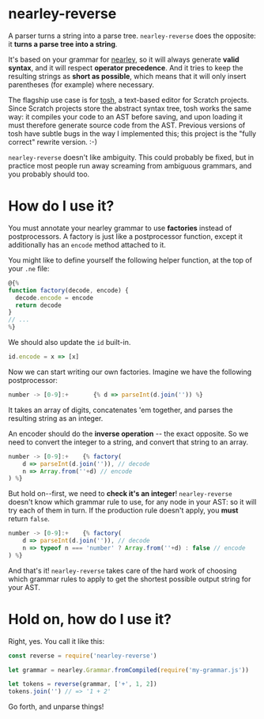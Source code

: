nearley-reverse
===============

A parser turns a string into a parse tree. `nearley-reverse` does the opposite: it **turns a parse tree into a string**.

It's based on your grammar for [nearley](https://nearley.js.org), so it will always generate **valid syntax**, and it will respect **operator precedence**. And it tries to keep the resulting strings as **short as possible**, which means that it will only insert parentheses (for example) where necessary.

The flagship use case is for [tosh](https://tosh.tjvr.org/), a text-based editor for Scratch projects. Since Scratch projects store the abstract syntax tree, tosh works the same way: it compiles your code to an AST before saving, and upon loading it must therefore generate source code from the AST. Previous versions of tosh have subtle bugs in the way I implemented this; this project is the "fully correct" rewrite version. :-)

`nearley-reverse` doesn't like ambiguity. This could probably be fixed, but in practice most people run away screaming from ambiguous grammars, and you probably should too.


How do I use it?
================

You must annotate your nearley grammar to use **factories** instead of postprocessors. A factory is just like a postprocessor function, except it additionally has an `encode` method attached to it.

You might like to define yourself the following helper function, at the top of your `.ne` file:

```js
@{%
function factory(decode, encode) {
  decode.encode = encode
  return decode
}
// ...
%}
```

We should also update the `id` built-in.

```js
id.encode = x => [x]
```

Now we can start writing our own factories. Imagine we have the following postprocessor:

```js
number -> [0-9]:+       {% d => parseInt(d.join('')) %}
```

It takes an array of digits, concatenates 'em together, and parses the resulting string as an integer.

An encoder should do the **inverse operation** -- the exact opposite. So we need to convert the integer to a string, and convert that string to an array.

```js
number -> [0-9]:+    {% factory(
    d => parseInt(d.join('')), // decode
    n => Array.from(''+d) // encode
) %}
```

But hold on--first, we need to **check it's an integer**! `nearley-reverse` doesn't know which grammar rule to use, for any node in your AST: so it will try each of them in turn. If the production rule doesn't apply, you **must** return `false`.

```js
number -> [0-9]:+    {% factory(
    d => parseInt(d.join('')), // decode
    n => typeof n === 'number' ? Array.from(''+d) : false // encode
) %}
```

And that's it! `nearley-reverse` takes care of the hard work of choosing which grammar rules to apply to get the shortest possible output string for your AST.


Hold on, how do I use it?
=========================

Right, yes. You call it like this:

```js
const reverse = require('nearley-reverse')

let grammar = nearley.Grammar.fromCompiled(require('my-grammar.js'))

let tokens = reverse(grammar, ['+', 1, 2])
tokens.join('') // => '1 + 2'
```



Go forth, and unparse things!

